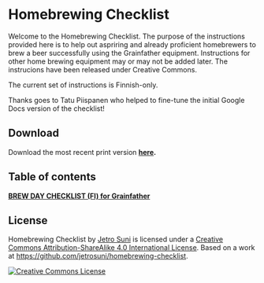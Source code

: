 # Homebrewing Checklist

Welcome to the Homebrewing Checklist. The purpose of the instructions provided here is to help out aspriring and already proficient homebrewers to brew a beer successfully using the Grainfather equipment. Instructions for other home brewing equipment may or may not be added later. The instrucions have been released under Creative Commons.

The current set of instructions is Finnish-only.

Thanks goes to Tatu Piispanen who helped to fine-tune the initial Google Docs version of the checklist!

## Download

Download the most recent print version **[here](https://github.com/jetrosuni/homebrewing/blob/master/pdf/).**

## Table of contents

**[BREW DAY CHECKLIST (FI) for Grainfather](https://github.com/jetrosuni/homebrewing/blob/master/BrewDayChecklist-Grainfather.fi.md)**

## License

Homebrewing Checklist by [Jetro Suni](https://www.jetrosuni.com) is licensed under a [Creative Commons Attribution-ShareAlike 4.0 International License](http://creativecommons.org/licenses/by-sa/4.0/).
Based on a work at https://github.com/jetrosuni/homebrewing-checklist.


<a rel="license" href="http://creativecommons.org/licenses/by-sa/4.0/"><img alt="Creative Commons License" style="border-width:0" src="https://i.creativecommons.org/l/by-sa/4.0/88x31.png" /></a>
